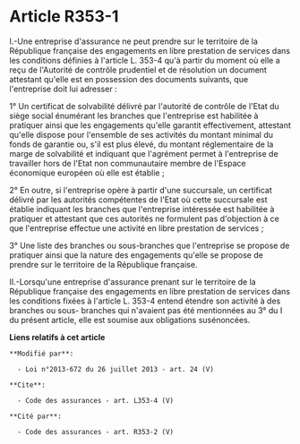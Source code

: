 # Article R353-1

I.-Une entreprise d'assurance ne peut prendre sur le territoire de la République française des engagements en libre
prestation de services dans les conditions définies à l'article L. 353-4 qu'à partir du moment où elle a reçu de l'Autorité
de contrôle prudentiel et de résolution un document attestant qu'elle est en possession des documents suivants, que
l'entreprise doit lui adresser : 

1° Un certificat de solvabilité délivré par l'autorité de contrôle de l'Etat du siège social énumérant les branches que
l'entreprise est habilitée à pratiquer ainsi que les engagements qu'elle garantit effectivement, attestant qu'elle dispose
pour l'ensemble de ses activités du montant minimal du fonds de garantie ou, s'il est plus élevé, du montant réglementaire de
la marge de solvabilité et indiquant que l'agrément permet à l'entreprise de travailler hors de l'Etat non communautaire
membre de l'Espace économique européen où elle est établie ; 

2° En outre, si l'entreprise opère à partir d'une succursale, un certificat délivré par les autorités compétentes de l'Etat
où cette succursale est établie indiquant les branches que l'entreprise intéressée est habilitée à pratiquer et attestant que
ces autorités ne formulent pas d'objection à ce que l'entreprise effectue une activité en libre prestation de services ; 

3° Une liste des branches ou sous-branches que l'entreprise se propose de pratiquer ainsi que la nature des engagements
qu'elle se propose de prendre sur le territoire de la République française. 

II.-Lorsqu'une entreprise d'assurance prenant sur le territoire de la République française des engagements en libre
prestation de services dans les conditions fixées à l'article L. 353-4 entend étendre son activité à des branches ou sous-
branches qui n'avaient pas été mentionnées au 3° du I du présent article, elle est soumise aux obligations susénoncées.

**Liens relatifs à cet article**

	**Modifié par**:

	  - Loi n°2013-672 du 26 juillet 2013 - art. 24 (V)

	**Cite**:

	  - Code des assurances - art. L353-4 (V)

	**Cité par**:

	  - Code des assurances - art. R353-2 (V)
